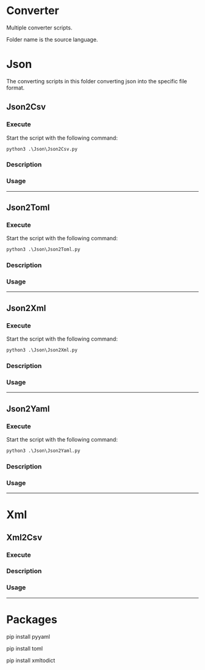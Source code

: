 # Converter

Multiple converter scripts. 

Folder name is the source language.
##

# Json

The converting scripts in this folder converting json into the specific file format.

## Json2Csv

### Execute

Start the script with the following command:

```cmd
python3 .\Json\Json2Csv.py
```

### Description

### Usage


---
## Json2Toml

### Execute

Start the script with the following command:

```cmd
python3 .\Json\Json2Toml.py
```

### Description

### Usage


---
## Json2Xml

### Execute

Start the script with the following command:

```cmd
python3 .\Json\Json2Xml.py
```

### Description

### Usage


---
## Json2Yaml

### Execute

Start the script with the following command:

```cmd
python3 .\Json\Json2Yaml.py
```

### Description

### Usage


---
# Xml

## Xml2Csv

### Execute

### Description

### Usage


---

# Packages

pip install pyyaml

pip install toml

pip install xmltodict